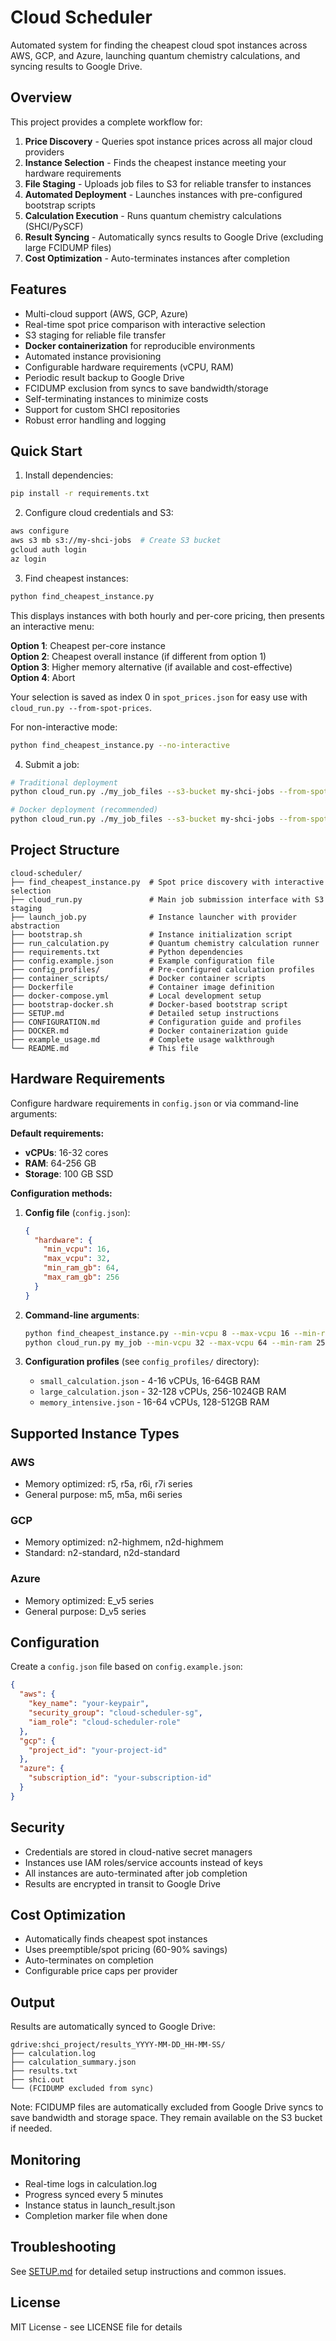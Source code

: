 # Cloud Scheduler

Automated system for finding the cheapest cloud spot instances across AWS, GCP, and Azure, launching quantum chemistry calculations, and syncing results to Google Drive.

## Overview

This project provides a complete workflow for:
1. **Price Discovery** - Queries spot instance prices across all major cloud providers
2. **Instance Selection** - Finds the cheapest instance meeting your hardware requirements
3. **File Staging** - Uploads job files to S3 for reliable transfer to instances
4. **Automated Deployment** - Launches instances with pre-configured bootstrap scripts
5. **Calculation Execution** - Runs quantum chemistry calculations (SHCI/PySCF)
6. **Result Syncing** - Automatically syncs results to Google Drive (excluding large FCIDUMP files)
7. **Cost Optimization** - Auto-terminates instances after completion

## Features

- Multi-cloud support (AWS, GCP, Azure)
- Real-time spot price comparison with interactive selection
- S3 staging for reliable file transfer
- **Docker containerization** for reproducible environments
- Automated instance provisioning
- Configurable hardware requirements (vCPU, RAM)
- Periodic result backup to Google Drive
- FCIDUMP exclusion from syncs to save bandwidth/storage
- Self-terminating instances to minimize costs
- Support for custom SHCI repositories
- Robust error handling and logging

## Quick Start

1. Install dependencies:
```bash
pip install -r requirements.txt
```

2. Configure cloud credentials and S3:
```bash
aws configure
aws s3 mb s3://my-shci-jobs  # Create S3 bucket
gcloud auth login
az login
```

3. Find cheapest instances:
```bash
python find_cheapest_instance.py
```

This displays instances with both hourly and per-core pricing, then presents an interactive menu:

**Option 1**: Cheapest per-core instance  
**Option 2**: Cheapest overall instance (if different from option 1)  
**Option 3**: Higher memory alternative (if available and cost-effective)  
**Option 4**: Abort

Your selection is saved as index 0 in `spot_prices.json` for easy use with `cloud_run.py --from-spot-prices`.

For non-interactive mode:
```bash
python find_cheapest_instance.py --no-interactive
```

4. Submit a job:
```bash
# Traditional deployment
python cloud_run.py ./my_job_files --s3-bucket my-shci-jobs --from-spot-prices

# Docker deployment (recommended)
python cloud_run.py ./my_job_files --s3-bucket my-shci-jobs --from-spot-prices --docker
```

## Project Structure

```
cloud-scheduler/
├── find_cheapest_instance.py  # Spot price discovery with interactive selection
├── cloud_run.py               # Main job submission interface with S3 staging
├── launch_job.py              # Instance launcher with provider abstraction
├── bootstrap.sh               # Instance initialization script
├── run_calculation.py         # Quantum chemistry calculation runner
├── requirements.txt           # Python dependencies
├── config.example.json        # Example configuration file
├── config_profiles/           # Pre-configured calculation profiles
├── container_scripts/         # Docker container scripts
├── Dockerfile                 # Container image definition
├── docker-compose.yml         # Local development setup
├── bootstrap-docker.sh        # Docker-based bootstrap script
├── SETUP.md                   # Detailed setup instructions
├── CONFIGURATION.md           # Configuration guide and profiles
├── DOCKER.md                  # Docker containerization guide
├── example_usage.md           # Complete usage walkthrough
└── README.md                  # This file
```

## Hardware Requirements

Configure hardware requirements in `config.json` or via command-line arguments:

**Default requirements:**
- **vCPUs**: 16-32 cores
- **RAM**: 64-256 GB
- **Storage**: 100 GB SSD

**Configuration methods:**
1. **Config file** (`config.json`):
   ```json
   {
     "hardware": {
       "min_vcpu": 16,
       "max_vcpu": 32,
       "min_ram_gb": 64,
       "max_ram_gb": 256
     }
   }
   ```

2. **Command-line arguments**:
   ```bash
   python find_cheapest_instance.py --min-vcpu 8 --max-vcpu 16 --min-ram 32 --max-ram 128
   python cloud_run.py my_job --min-vcpu 32 --max-vcpu 64 --min-ram 256
   ```

3. **Configuration profiles** (see `config_profiles/` directory):
   - `small_calculation.json` - 4-16 vCPUs, 16-64GB RAM
   - `large_calculation.json` - 32-128 vCPUs, 256-1024GB RAM  
   - `memory_intensive.json` - 16-64 vCPUs, 128-512GB RAM

## Supported Instance Types

### AWS
- Memory optimized: r5, r5a, r6i, r7i series
- General purpose: m5, m5a, m6i series

### GCP
- Memory optimized: n2-highmem, n2d-highmem
- Standard: n2-standard, n2d-standard

### Azure
- Memory optimized: E_v5 series
- General purpose: D_v5 series

## Configuration

Create a `config.json` file based on `config.example.json`:

```json
{
  "aws": {
    "key_name": "your-keypair",
    "security_group": "cloud-scheduler-sg",
    "iam_role": "cloud-scheduler-role"
  },
  "gcp": {
    "project_id": "your-project-id"
  },
  "azure": {
    "subscription_id": "your-subscription-id"
  }
}
```

## Security

- Credentials are stored in cloud-native secret managers
- Instances use IAM roles/service accounts instead of keys
- All instances are auto-terminated after job completion
- Results are encrypted in transit to Google Drive

## Cost Optimization

- Automatically finds cheapest spot instances
- Uses preemptible/spot pricing (60-90% savings)
- Auto-terminates on completion
- Configurable price caps per provider

## Output

Results are automatically synced to Google Drive:
```
gdrive:shci_project/results_YYYY-MM-DD_HH-MM-SS/
├── calculation.log
├── calculation_summary.json
├── results.txt
├── shci.out
└── (FCIDUMP excluded from sync)
```

Note: FCIDUMP files are automatically excluded from Google Drive syncs to save bandwidth and storage space. They remain available on the S3 bucket if needed.

## Monitoring

- Real-time logs in calculation.log
- Progress synced every 5 minutes
- Instance status in launch_result.json
- Completion marker file when done

## Troubleshooting

See [SETUP.md](SETUP.md) for detailed setup instructions and common issues.

## License

MIT License - see LICENSE file for details
